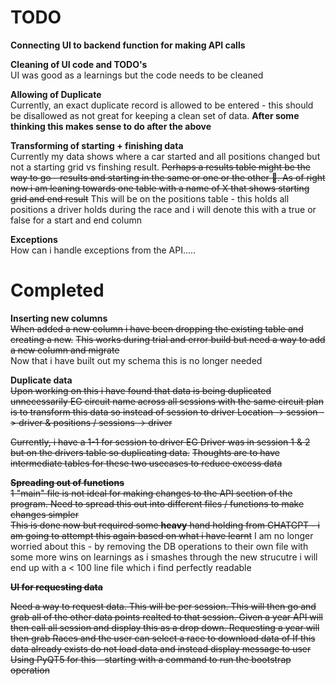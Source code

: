 # TODO


**Connecting UI to backend function for making API calls**

**Cleaning of UI code and TODO's**\
UI was good as a learnings but the code needs to be cleaned



**Allowing of Duplicate**\
Currently, an exact duplicate record is allowed to be entered - this should be
disallowed as not great for keeping a clean set of data.
**After some thinking this makes sense to do after the above**


**Transforming of starting + finishing data**\
Currently my data shows where a car started and all positions changed but not a starting grid vs finshing result.
~~Perhaps a results table might be the way to go - results and starting in the same or one or the other :thinking:. 
As of right now i am leaning towards one table with a name of X that shows starting grid and end result~~
This will be on the positions table - this holds all positions a driver holds during the race and i will denote this with a true or false for a start and end column
 

**Exceptions**\
How can i handle exceptions from the API.....

# Completed

**Inserting new columns**\
~~When added a new column i have been dropping the existing table and creating a new.~~
~~This works during trial and error build but need a way to add a new column and migrate~~\
Now that i have built out my schema this is no longer needed

**Duplicate data**\
~~Upon working on this i have found that data is being duplicated unnecessarily EG circuit name across all sessions with the same circuit plan is to transform this data so instead of session to driver Location -> session -> driver & positions / sessions -> driver~~

~~Currently, i have a 1-1 for session to driver EG Driver was in session 1 & 2 but on the drivers table so duplicating data.~~ 
~~Thoughts are to have intermediate tables for these two usecases to reduce excess data~~ 

~~**Spreading out of functions**\
1 "main" file is not ideal for making changes to the API section of the program. 
Need to spread this out into different files / functions to make changes simpler\
This is done now but required some **heavy** hand holding from CHATGPT - i am going to attempt this again based on what i have learnt~~ 
I am no longer worried about this - by removing the DB operations to their own file with some more wins on learnings as i smashes through the new strucutre i will end up with a < 100 line file which i find perfectly readable

~~**UI for requesting data**~~ 

~~Need a way to request data. This will be per session. This will then go and grab all of the other data points realted to that session.
Given a year API will then call all session and display this as a drop down.
Requesting a year will then grab Races and the user can select a race to download data of
If this data already exists do not load data and instead display message to user
Using PyQT5 for this - starting with a command to run the bootstrap operation~~